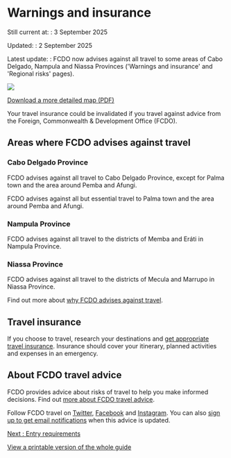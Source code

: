 # Warnings and insurance

Still current at:
:   3 September 2025

Updated:
:   2 September 2025

Latest update:
:   FCDO now advises against all travel to some areas of Cabo Delgado, Nampula and Niassa Provinces ('Warnings and insurance' and 'Regional risks' pages).

![](https://assets.publishing.service.gov.uk/media/68b6aa1b11b4ded2da19fcfe/FCDO__TA__028_-_Mozambique_Travel_Advice_Ed11__WEB_.jpg)


[Download a more detailed map (PDF)](https://assets.publishing.service.gov.uk/media/68b6aa1b11b4ded2da19fcff/FCDO__TA__028_-_Mozambique_Travel_Advice_Ed11.pdf)

Your travel insurance could be invalidated if you travel against advice from the Foreign, Commonwealth & Development Office (FCDO).

## Areas where FCDO advises against travel

### Cabo Delgado Province

FCDO advises against all travel to Cabo Delgado Province, except for Palma town and the area around Pemba and Afungi.

FCDO advises against all but essential travel to Palma town and the area around Pemba and Afungi.

### Nampula Province

FCDO advises against all travel to the districts of Memba and Eráti in Nampula Province.

### Niassa Province

FCDO advises against all travel to the districts of Mecula and Marrupo in Niassa Province.

Find out more about [why FCDO advises against travel](/foreign-travel-advice/mozambique/regional-risks).

## Travel insurance

If you choose to travel, research your destinations and [get appropriate travel insurance](https://www.gov.uk/guidance/foreign-travel-insurance). Insurance should cover your itinerary, planned activities and expenses in an emergency.

## About FCDO travel advice

FCDO provides advice about risks of travel to help you make informed decisions. Find out [more about FCDO travel advice](https://www.gov.uk/guidance/about-foreign-commonwealth-development-office-travel-advice).

Follow FCDO travel on [Twitter](https://twitter.com/fcdotravelgovuk), [Facebook](https://www.facebook.com/fcdotravel) and [Instagram](https://www.instagram.com/travelaware/). You can also [sign up to get email notifications](https://www.gov.uk/foreign-travel-advice/mozambique/email-signup) when this advice is updated.

[Next
:
Entry requirements](/foreign-travel-advice/mozambique/entry-requirements)

[View a printable version of the whole guide](/foreign-travel-advice/mozambique/print)
